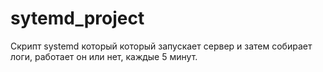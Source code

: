 # sytemd_project
Скрипт systemd который который запускает сервер и затем собирает логи, работает он или нет, каждые 5 минут.
